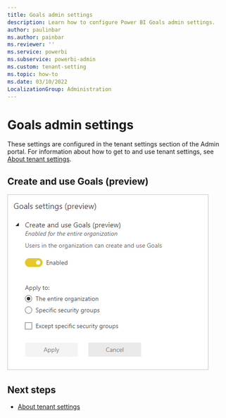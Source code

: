```yaml
---
title: Goals admin settings 
description: Learn how to configure Power BI Goals admin settings.
author: paulinbar
ms.author: painbar
ms.reviewer: ''
ms.service: powerbi
ms.subservice: powerbi-admin
ms.custom: tenant-setting
ms.topic: how-to
ms.date: 03/10/2022
LocalizationGroup: Administration
---
```


# Goals admin settings 

These settings are configured in the tenant settings section of the Admin portal. For information about how to get to and use tenant settings, see [About tenant settings](service-admin-portal-about-tenant-settings.md).

## Create and use Goals (preview)

![Screenshot of the Create and use goals tenant setting.](media/service-admin-portal-goals-settings/create-use-goals-tenant-setting.png)

## Next steps

* [About tenant settings](service-admin-portal-about-tenant-settings.md)